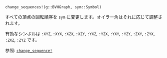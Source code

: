 ```
change_sequences!(g::BVHGraph, sym::Symbol)
```

すべての頂点の回転順序を `sym` に変更します。オイラー角はそれに応じて調整されます。

有効なシンボルは `:XYZ`, `:XYX`, `:XZX`, `:XZY`, `:YXZ`, `:YZX`, `:YXY`, `:YZY`,  `:ZXY`, `:ZYX`, `:ZXZ`, `:ZYZ` です。

参照: [`change_sequence!`](@ref)
